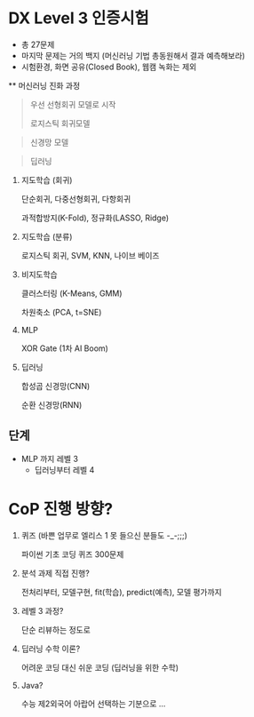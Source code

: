 # DX Level 3 인증시험

* 총 27문제
* 마지막 문제는 거의 백지
   (머신러닝 기법 총동원해서 결과 예측해보라)
* 시험환경, 화면 공유(Closed Book), 웹캠 녹화는 제외

** 머신러닝 진화 과정

> 우선 선형회귀 모델로 시작
> 
> 로지스틱 회귀모델

> 신경망 모델

> 딥러닝 

1. 지도학습 (회귀)

   단순회귀, 다중선형회귀, 다항회귀
   
   과적합방지(K-Fold), 정규화(LASSO, Ridge)

2. 지도학습 (분류)

   로지스틱 회귀, SVM, KNN, 나이브 베이즈

3. 비지도학습

   클러스터링 (K-Means, GMM)
   
   차원축소 (PCA, t=SNE)
   
4. MLP

   XOR Gate (1차 AI Boom)

5. 딥러닝

   합성곱 신경망(CNN)
   
   순환 신경망(RNN)

## 단계

* MLP 까지 레벨 3 
   * 딥러닝부터 레벨 4

# CoP 진행 방향?
1. 퀴즈 (바쁜 업무로 엘리스 1 못 들으신 분들도 -_-;;;)

   파이썬 기초 코딩 퀴즈 300문제
   
2. 분석 과제 직접 진행?

   전처리부터, 모델구현, fit(학습), predict(예측), 모델 평가까지

3. 레벨 3 과정?
   
   단순 리뷰하는 정도로
   
4. 딥러닝 수학 이론?

   어려운 코딩 대신 쉬운 코딩 (딥러닝을 위한 수학)
      
5. Java?

   수능 제2외국어 아랍어 선택하는 기분으로 ...


